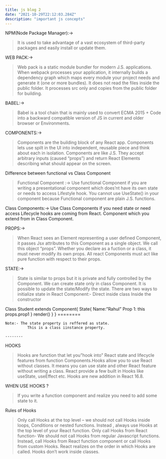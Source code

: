 ```yaml
---
title: js blog 2
date: "2021-10-29T22:12:03.284Z"
description: "important js concepts"
---
```


NPM(Node Package Manager):->
> It is used to take advantage of a vast ecosystem of third-party packages and easily install or update them.


WEB PACK:->
> Web pack is a static module bundler for modern J.S. applications. When webpack processes your application, it internally builds a dependency graph which maps every module your project needs and generate it (one or more bundles). It does not read the files inside the public folder. It processes src only and copies from the public folder for building.


 BABEL:-> 
> Babel is a tool chain that is mainly used to convert ECMA 2015 + Code into a backward compatible version of JS in current and older browser or Environments.

COMPONENTS:->
> Components are the building block of any React app.
Components lets use spilt in the UI into independent, reusable piece and think about each in isolation.
Components are like J.S. They accept arbitrary inputs (caused “props”) and return React Elements describing what should appear on the screen.


Difference between functional vs Class Component
> Functional Component :->
Use functional Component if you are writing a presentational component which does’nt have its own state or needs to access Lifestyle hook. You cannot use UseState() in your component because Functional component are plain J.S. functions.

Class Components:->
Use Class Components if you need state or need access Lifecycle hooks are coming from React. Component which you extend from in Class Component.


PROPS:->
> When React sees an Element representing a user defined Component, it passes Jsx attributes to this Component as a single object. We call this object “props”.
Whether you declare as a fuction or a class, it must never modify its own props.
All react Components must act like pure function with respect to their props.

STATE:->
>State is similar to props but it is private and fully controlled by the Component. We can create state only in class Component. It is possible to update the state/Modify the state.
There are two ways to initialize state in React Component:-
Direct inside class
Inside the constructor




   Class Student extends Component{
State{
Name:”Rahul”
Prop 1: this props.prop1
}
render() }
}
    ========

    Note:- The state property is reffered as state.
              This is a class iinstance property.

    --------


HOOKS
>Hooks are function that let you”hook into” React state and lifecycle features from function Components.Hooks allow you to use React without classes. It means you can use state and other React feature without writing a class.
React provide a few built in Hooks like useState, useEffect etc.
Hooks are new addition in React 16.8.

WHEN USE HOOKS ?

> If you write a function component and realize you need to add some state to it.
>
Rules of Hooks
>
> Only call Hooks at the top level – we should not call Hooks inside loops, Conditions or nested functions. Instead , always use Hooks at the top level of your React function.
Only call Hooks from React function- We should not call Hooks from regular Javascript functions. Instead, call Hooks from React function component or call Hooks from custom Hooks.
React realizes on the order in which Hooks are called.
Hooks don’t work inside classes.
>

 